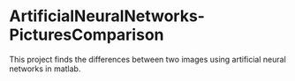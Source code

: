 # ArtificialNeuralNetworks-PicturesComparison
This project finds the differences between two images using artificial neural networks in matlab.
